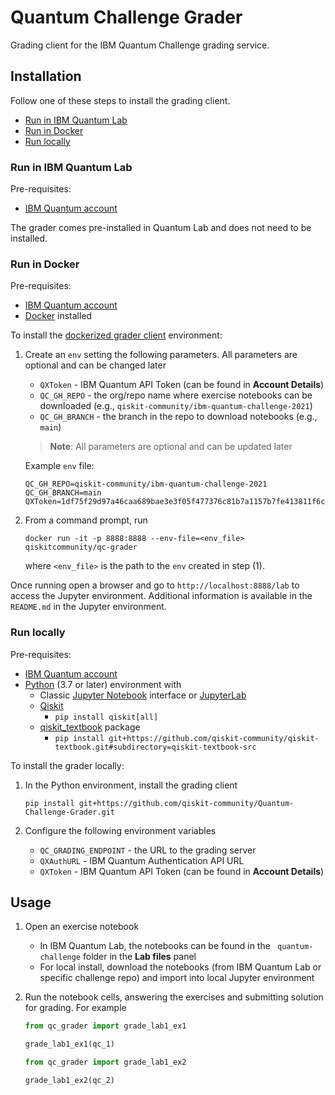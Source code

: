 # Quantum Challenge Grader

Grading client for the IBM Quantum Challenge grading service.


## Installation

Follow one of these steps to install the grading client.

- [Run in IBM Quantum Lab](#run-in-ibm-quantum-lab)
- [Run in Docker](#run-in-docker)
- [Run locally](#run-locally)


### Run in IBM Quantum Lab

Pre-requisites:

- [IBM Quantum account](https://quantum-computing.ibm.com/)

The grader comes pre-installed in Quantum Lab and does not need to be installed.


### Run in Docker

Pre-requisites:

- [IBM Quantum account](https://quantum-computing.ibm.com/)
- [Docker](https://www.docker.com/products/docker-desktop) installed

To install the [dockerized grader client](https://hub.docker.com/r/qiskitcommunity/qc-grader) environment:

1. Create an `env` setting the following parameters. All parameters are optional and can be changed later
    
    - `QXToken` - IBM Quantum API Token (can be found in **Account Details**)
    - `QC_GH_REPO` - the org/repo name where exercise notebooks can be downloaded (e.g., `qiskit-community/ibm-quantum-challenge-2021`)
    - `QC_GH_BRANCH` - the branch in the repo to download notebooks (e.g., `main`)

    > **Note**: All parameters are optional and can be updated later

    Example `env` file:

    ```
    QC_GH_REPO=qiskit-community/ibm-quantum-challenge-2021
    QC_GH_BRANCH=main
    QXToken=1df75f29d97a46caa689bae3e3f05f477376c81b7a1157b7fe413811f6cb13c0c032f3
    ```

1. From a command prompt, run

    ```
    docker run -it -p 8888:8888 --env-file=<env_file> qiskitcommunity/qc-grader
    ```

    where `<env_file>` is the path to the `env` created in step (1).

Once running open a browser and go to `http://localhost:8888/lab` to access the Jupyter environment. Additional information is available in the `README.md` in the Jupyter environment.


### Run locally

Pre-requisites:

- [IBM Quantum account](https://quantum-computing.ibm.com/)
- [Python](https://www.python.org/) (3.7 or later) environment with
    - Classic [Jupyter Notebook](https://jupyter.readthedocs.io/en/latest/install/notebook-classic.html) interface or [JupyterLab](https://jupyterlab.readthedocs.io/en/stable/getting_started/installation.html)
    - [Qiskit](https://qiskit.org/documentation/index.html)
        - `pip install qiskit[all]`
    - [qiskit_textbook](https://github.com/qiskit-community/qiskit-textbook#installing-the-qiskit_textbook-package) package
        - `pip install git+https://github.com/qiskit-community/qiskit-textbook.git#subdirectory=qiskit-textbook-src`

To install the grader locally:

1. In the Python environment, install the grading client

    ```
    pip install git+https://github.com/qiskit-community/Quantum-Challenge-Grader.git
    ```
1. Configure the following environment variables
    
    - `QC_GRADING_ENDPOINT` - the URL to the grading server
    - `QXAuthURL` - IBM Quantum Authentication API URL
    - `QXToken` - IBM Quantum API Token (can be found in **Account Details**)


## Usage

1. Open an exercise notebook

    - In IBM Quantum Lab, the notebooks can be found in the `
quantum-challenge` folder in the **Lab files** panel
    - For local install, download the notebooks (from IBM Quantum Lab or specific challenge repo) and import into local Jupyter environment

1. Run the notebook cells, answering the exercises and submitting solution for grading. For example

    ```python
    from qc_grader import grade_lab1_ex1 

    grade_lab1_ex1(qc_1)
    ```
    
    
    ```python
    from qc_grader import grade_lab1_ex2 

    grade_lab1_ex2(qc_2)
    ```


